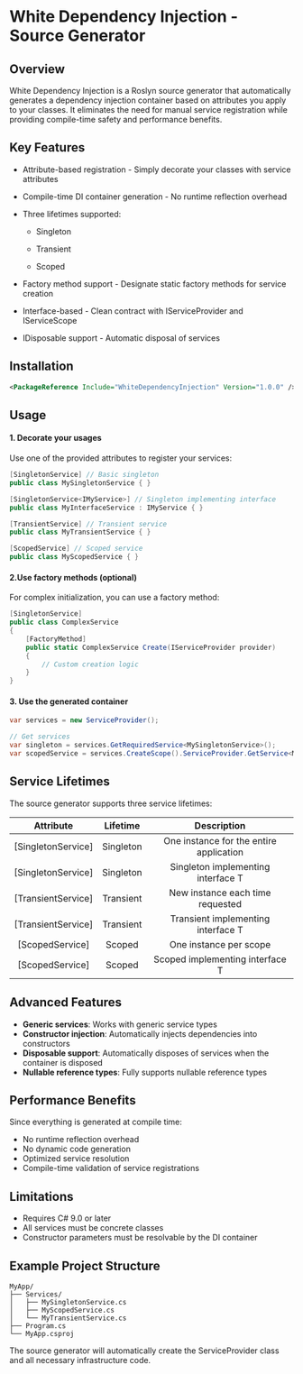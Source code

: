 # White Dependency Injection - Source Generator

## Overview

White Dependency Injection is a Roslyn source generator that automatically generates a dependency injection container based on attributes you apply to your classes. It eliminates the need for manual service registration while providing compile-time safety and performance benefits.

## Key Features

- Attribute-based registration - Simply decorate your classes with service attributes

- Compile-time DI container generation - No runtime reflection overhead

- Three lifetimes supported:

  - Singleton

  - Transient

  - Scoped

- Factory method support - Designate static factory methods for service creation

- Interface-based - Clean contract with IServiceProvider and IServiceScope

- IDisposable support - Automatic disposal of services

## Installation
```xml
<PackageReference Include="WhiteDependencyInjection" Version="1.0.0" />
```

## Usage

#### 1. Decorate your usages

Use one of the provided attributes to register your services:

```csharp
[SingletonService] // Basic singleton
public class MySingletonService { }

[SingletonService<IMyService>] // Singleton implementing interface
public class MyInterfaceService : IMyService { }

[TransientService] // Transient service
public class MyTransientService { }

[ScopedService] // Scoped service
public class MyScopedService { }
```

#### 2.Use factory methods (optional)

For complex initialization, you can use a factory method:

```csharp
[SingletonService]
public class ComplexService 
{
    [FactoryMethod]
    public static ComplexService Create(IServiceProvider provider) 
    {
        // Custom creation logic
    }
}
```

#### 3. Use the generated container

```csharp
var services = new ServiceProvider();

// Get services
var singleton = services.GetRequiredService<MySingletonService>();
var scopedService = services.CreateScope().ServiceProvider.GetService<MyScopedService>();
```

## Service Lifetimes

The source generator supports three service lifetimes:

| Attribute | Lifetime | Description |
|:---:|:---:|:---:|
| [SingletonService] | Singleton | One instance for the entire application |
| [SingletonService<T>] | Singleton | Singleton implementing interface T |
| [TransientService] | Transient | New instance each time requested |
| [TransientService<T>] | Transient | Transient implementing interface T |
| [ScopedService] | Scoped | One instance per scope |
| [ScopedService<T>] | Scoped | Scoped implementing interface T |

## Advanced Features

- **Generic services**: Works with generic service types
- **Constructor injection**: Automatically injects dependencies into constructors
- **Disposable support**: Automatically disposes of services when the container is disposed
- **Nullable reference types**: Fully supports nullable reference types

## Performance Benefits

Since everything is generated at compile time:

- No runtime reflection overhead
- No dynamic code generation
- Optimized service resolution
- Compile-time validation of service registrations

## Limitations

- Requires C# 9.0 or later
- All services must be concrete classes
- Constructor parameters must be resolvable by the DI container

## Example Project Structure

```
MyApp/
├── Services/
│   ├── MySingletonService.cs
│   ├── MyScopedService.cs
│   └── MyTransientService.cs
├── Program.cs
└── MyApp.csproj
```

The source generator will automatically create the ServiceProvider class and all necessary infrastructure code.